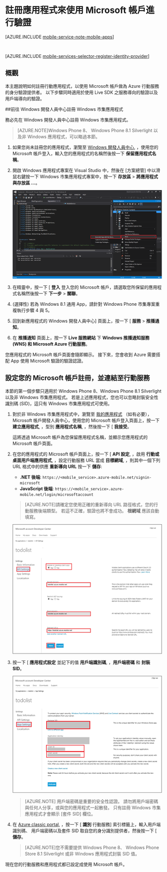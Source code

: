 <properties
    pageTitle="註冊 Microsoft 驗證 | Microsoft Azure"
    description="了解如何在 Azure Mobile Services 應用程式中註冊 Microsoft 驗證。"
    authors="ggailey777"
    services="mobile-services"
    documentationCenter="Mobile"
    manager="dwrede"
    editor=""/>

<tags 
    ms.service="mobile-services" 
    ms.workload="mobile" 
    ms.tgt_pltfrm="NA" 
    ms.devlang="multiple" 
    ms.topic="article" 
    ms.date="11/30/2015" 
    ms.author="glenga"/>

# 註冊應用程式來使用 Microsoft 帳戶進行驗證

[AZURE.INCLUDE [mobile-service-note-mobile-apps](../../includes/mobile-services-note-mobile-apps.md)]

&nbsp;


[AZURE.INCLUDE [mobile-services-selector-register-identity-provider](../../includes/mobile-services-selector-register-identity-provider.md)]

## 概觀

本主題說明如何註冊行動應用程式，以使用 Microsoft 帳戶做為 Azure 行動服務的身分驗證提供者。 以下步驟同時適用於使用 Live SDK 之服務導向的驗證以及用戶端導向的驗證。

##前往 Windows 開發人員中心註冊 Windows 市集應用程式

務必先在 Windows 開發人員中心註冊 Windows 市集應用程式。

>[AZURE.NOTE]Windows Phone 8、 Windows Phone 8.1 Silverlight 以及非 Windows 應用程式，可以略過本節。

1. 如果您尚未註冊您的應用程式，瀏覽至 [Windows 開發人員中心](https://dev.windows.com/dashboard/Application/New), ，使用您的 Microsoft 帳戶登入，輸入您的應用程式的名稱然後按一下 **保留應用程式名稱**。

3. 開啟 Windows 應用程式專案在 Visual Studio 中，然後在 [方案總管] 中以滑鼠右鍵按一下 Windows 市集應用程式專案中，按一下 **存放區** > **將應用程式與存放區 …**。

    ![](./media/mobile-services-how-to-register-microsoft-authentication/mobile-services-store-association.png)

5. 在精靈中，按一下 [ **登入** 登入您的 Microsoft 帳戶，請選取您所保留的應用程式名稱然後按一下 **下一步** > **關聯**。

6. (選擇性) 若為 Windows 8.1 通用 App，請針對 Windows Phone 市集專案重複執行步驟 4 與 5。

6. 回到新應用程式的 Windows 開發人員中心] 頁面上，按一下 [ **服務** > **推播通知**。

7. 在 **推播通知** 頁面上，按一下 **Live 服務網站** 下 **Windows 推播通知服務 (WNS) 和 Microsoft Azure 行動服務**。

您應用程式的 Microsoft 帳戶頁面會隨即顯示。 接下來，您會收到 Azure 需要搭配 App 使用 Microsoft 驗證的驗證認證。

## 設定您的 Microsoft 帳戶註冊，並連結至行動服務

本節的第一個步驟只適用於 Windows Phone 8、Windows Phone 8.1 Silverlight 以及非 Windows 市集應用程式。 若是上述應用程式，您也可以忽略封裝安全性識別碼 (SID)，這只有 Windows 市集應用程式可使用。

1. 對於非 Windows 市集應用程式中，瀏覽至 [我的應用程式](http://go.microsoft.com/fwlink/p/?LinkId=262039) （如有必要），Microsoft 帳戶開發人員中心，使用您的 Microsoft 帳戶登入頁面上，按一下 **建立應用程式**, ，型別 **應用程式名稱**, ，然後按一下 [ **我接受**。

    這將透過 Microsoft 帳戶為您保留應用程式名稱，並顯示您應用程式的 Microsoft 帳戶頁面。

2. 在您的應用程式的 Microsoft 帳戶頁面上，按一下 [ **API 設定**, ，啟用 **行動或桌面用戶端應用程式**, ，設定行動服務 URL 當成 **目標網域**, ，則其中一個下列 URL 格式中的供應 **重新導向 URL** 按一下 **儲存**:

    + **.NET 後端**: `https://<mobile_service>.azure-mobile.net/signin-microsoft`
    + **JavaScript 後端**: `https://<mobile_service>.azure-mobile.net/login/microsoftaccount`

     >[AZURE.NOTE]請確定您使用正確的重新導向 URL 路徑格式，您的行動服務後端類型。 若這不正確，驗證也將不會成功。  **根網域** 應該自動填寫。
&nbsp;

    ![Microsoft 帳戶 API 設定](./media/mobile-services-how-to-register-microsoft-authentication/mobile-services-win8-app-push-auth-2.png)


4. 按一下 [ **應用程式設定** 並記下的值 **用戶端識別碼**, ，**用戶端密碼** 和 **封裝 SID**。

    ![Microsoft 帳戶應用程式設定](./media/mobile-services-how-to-register-microsoft-authentication/mobile-services-win8-app-push-auth.png)


    > [AZURE.NOTE] 用戶端密碼是重要的安全性認證。 請勿將用戶端密碼與任何人分享，或與您的應用程式一起散發。 只有註冊 Windows 市集應用程式才會顯示 [套件 SID] 欄位。

4. 在 [Azure classic portal], ，按一下 [ **識別** 行動服務] 索引標籤上，輸入用戶端識別碼、 用戶端密碼以及套件 SID 取自您的身分識別提供者，然後按一下 [ **儲存**。

    >[AZURE.NOTE]您不需要提供 Windows Phone 8、 Windows Phone Store 8.1 Silverlight 或非 Windows 應用程式封裝 SID 值。

現在您的行動服務和應用程式都已設定成使用 Microsoft 帳戶。

<!-- Anchors. -->

<!-- Images. -->

<!-- URLs. -->

[Submit an app page]: http://go.microsoft.com/fwlink/p/?LinkID=266582
[My Applications]: http://go.microsoft.com/fwlink/p/?LinkId=262039

[Azure classic portal]: https://manage.windowsazure.com/


